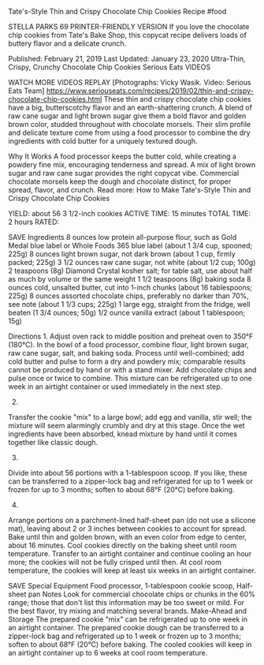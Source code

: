 Tate's-Style Thin and Crispy Chocolate Chip Cookies Recipe
#food 

STELLA PARKS
69     PRINTER-FRIENDLY VERSION
If you love the chocolate chip cookies from Tate's Bake Shop, this copycat recipe delivers loads of buttery flavor and a delicate crunch.

Published: February 21, 2019 Last Updated: January 23, 2020
Ultra-Thin, Crispy, Crunchy Chocolate Chip Cookies
Serious Eats
VIDEOS
   
WATCH MORE VIDEOS
REPLAY
[Photographs: Vicky Wasik. Video: Serious Eats Team]
https://www.seriouseats.com/recipes/2019/02/thin-and-crispy-chocolate-chip-cookies.html
These thin and crispy chocolate chip cookies have a big, butterscotchy flavor and an earth-shattering crunch. A blend of raw cane sugar and light brown sugar give them a bold flavor and golden brown color, studded throughout with chocolate morsels. Their slim profile and delicate texture come from using a food processor to combine the dry ingredients with cold butter for a uniquely textured dough.

Why It Works
A food processor keeps the butter cold, while creating a powdery fine mix, encouraging tenderness and spread.
A mix of light brown sugar and raw cane sugar provides the right copycat vibe.
Commercial chocolate morsels keep the dough and chocolate distinct, for proper spread, flavor, and crunch.
Read more: How to Make Tate's-Style Thin and Crispy Chocolate Chip Cookies

YIELD:
about 56 3 1/2-inch cookies
ACTIVE TIME:
15 minutes
TOTAL TIME:
2 hours
RATED:
    
 SAVE
Ingredients
8 ounces low protein all-purpose flour, such as Gold Medal blue label or Whole Foods 365 blue label (about 1 3/4 cup, spooned; 225g)
8 ounces light brown sugar, not dark brown (about 1 cup, firmly packed; 225g)
3 1/2 ounces raw cane sugar, not white (about 1/2 cup; 100g)
2 teaspoons (8g) Diamond Crystal kosher salt; for table salt, use about half as much by volume or the same weight
1 1/2 teaspoons (8g) baking soda
8 ounces cold, unsalted butter, cut into 1-inch chunks (about 16 tablespoons; 225g)
8 ounces assorted chocolate chips, preferably no darker than 70%, see note (about 1 1/3 cups; 225g)
1 large egg, straight from the fridge, well beaten (1 3/4 ounces; 50g)
1/2 ounce vanilla extract (about 1 tablespoon; 15g)

Directions
1.
Adjust oven rack to middle position and preheat oven to 350°F (180°C). In the bowl of a food processor, combine flour, light brown sugar, raw cane sugar, salt, and baking soda. Process until well-combined; add cold butter and pulse to form a dry and powdery mix; comparable results cannot be produced by hand or with a stand mixer. Add chocolate chips and pulse once or twice to combine. This mixture can be refrigerated up to one week in an airtight container or used immediately in the next step.

2.
Transfer the cookie "mix" to a large bowl; add egg and vanilla, stir well; the mixture will seem alarmingly crumbly and dry at this stage. Once the wet ingredients have been absorbed, knead mixture by hand until it comes together like classic dough.

3.
Divide into about 56 portions with a 1-tablespoon scoop. If you like, these can be transferred to a zipper-lock bag and refrigerated for up to 1 week or frozen for up to 3 months; soften to about 68°F (20°C) before baking.

4.
Arrange portions on a parchment-lined half-sheet pan (do not use a silicone mat), leaving about 2 or 3 inches between cookies to account for spread. Bake until thin and golden brown, with an even color from edge to center, about 16 minutes. Cool cookies directly on the baking sheet until room temperature. Transfer to an airtight container and continue cooling an hour more; the cookies will not be fully crisped until then. At cool room temperature, the cookies will keep at least six weeks in an airtight container.

 SAVE
Special Equipment
Food processor, 1-tablespoon cookie scoop, Half-sheet pan
Notes
Look for commercial chocolate chips or chunks in the 60% range; those that don't list this information may be too sweet or mild. For the best flavor, try mixing and matching several brands.
Make-Ahead and Storage
The prepared cookie "mix" can be refrigerated up to one week in an airtight container. The prepared cookie dough can be transferred to a zipper-lock bag and refrigerated up to 1 week or frozen up to 3 months; soften to about 68°F (20°C) before baking. The cooled cookies will keep in an airtight container up to 6 weeks at cool room temperature.